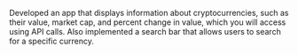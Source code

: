 Developed an app that displays information about cryptocurrencies, such as their value, market cap, and percent change in value, which you will access using API calls. Also implemented a search bar that allows users to search for a specific currency.
